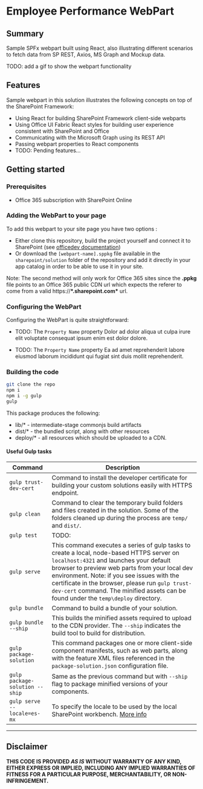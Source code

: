# Employee Performance WebPart

## Summary

Sample SPFx webpart built using React, also illustrating different scenarios to fetch data from SP REST, Axios, MS Graph and Mockup data.

TODO: add a gif to show the webpart functionality

## Features

Sample webpart in this solution illustrates the following concepts on top of the SharePoint Framework:

- Using React for building SharePoint Framework client-side webparts
- Using Office UI Fabric React styles for building user experience consistent with SharePoint and Office
- Communicating with the Microsoft Graph using its REST API
- Passing webpart properties to React components
- TODO: Pending features...

## Getting started

### Prerequisites

- Office 365 subscription with SharePoint Online

### Adding the WebPart to your page

To add this webpart to your site page you have two options :

- Either clone this repository, build the project yourself and connect it to SharePoint (see [officedev documentation](https://dev.office.com/sharepoint/docs/spfx/web-parts/get-started/connect-to-sharepoint))
- Or download the `[webpart-name].sppkg` file available in the `sharepoint/solution` folder of the repository and add it directly in your app catalog in order to be able to use it in your site.

Note: The second method will only work for Office 365 sites since the **.ppkg** file points to an Office 365 public CDN url which expects the referer to come from a valid https://**\*.sharepoint.com\*** url.

### Configuring the WebPart

Configuring the WebPart is quite straightforward:

- TODO: The `Property Name` property Dolor ad dolor aliqua ut culpa irure elit voluptate consequat ipsum enim est dolor dolore.

- TODO: The `Property Name` property Ea ad amet reprehenderit labore eiusmod laborum incididunt qui fugiat sint duis mollit reprehenderit.

### Building the code

```bash
git clone the repo
npm i
npm i -g gulp
gulp
```

This package produces the following:

- lib/\* - intermediate-stage commonjs build artifacts
- dist/\* - the bundled script, along with other resources
- deploy/\* - all resources which should be uploaded to a CDN.

#### Useful Gulp tasks

| Command                        | Description                                                                                                                                                                                                                                                                                                                                                                    |
| ------------------------------ | ------------------------------------------------------------------------------------------------------------------------------------------------------------------------------------------------------------------------------------------------------------------------------------------------------------------------------------------------------------------------------ |
| `gulp trust-dev-cert`          | Command to install the developer certificate for building your custom solutions easily with HTTPS endpoint.                                                                                                                                                                                                                                                                    |
| `gulp clean`                   | Command to clear the temporary build folders and files created in the solution. Some of the folders cleaned up during the process are `temp/` and `dist/`.                                                                                                                                                                                                                     |
| `gulp test`                    | TODO:                                                                                                                                                                                                                                                                                                                                                                          |
| `gulp serve`                   | This command executes a series of gulp tasks to create a local, node-based HTTPS server on `localhost:4321` and launches your default browser to preview web parts from your local dev environment. Note: if you see issues with the certificate in the browser, please run `gulp trust-dev-cert` command. The minified assets can be found under the `temp\deploy` directory. |
| `gulp bundle`                  | Command to build a bundle of your solution.                                                                                                                                                                                                                                                                                                                                    |
| `gulp bundle --ship`           | This builds the minified assets required to upload to the CDN provider. The `--ship` indicates the build tool to build for distribution.                                                                                                                                                                                                                                       |
| `gulp package-solution`        | This command packages one or more client-side component manifests, such as web parts, along with the feature XML files referenced in the `package-solution.json` configuration file.                                                                                                                                                                                           |
| `gulp package-solution --ship` | Same as the previous command but with `--ship` flag to package minified versions of your components.                                                                                                                                                                                                                                                                           |
| `gulp serve --locale=es-mx`    | To specify the locale to be used by the local SharePoint workbench. [More info](https://github.com/waldekmastykarz/sp-dev-docs/blob/b91c3ecdca7c1f8b0786be365839881a7234b2dd/docs/spfx/web-parts/guidance/localize-web-parts.md)                                                                                                                                               |

---

## Disclaimer

**THIS CODE IS PROVIDED _AS IS_ WITHOUT WARRANTY OF ANY KIND, EITHER EXPRESS OR IMPLIED, INCLUDING ANY IMPLIED WARRANTIES OF FITNESS FOR A PARTICULAR PURPOSE, MERCHANTABILITY, OR NON-INFRINGEMENT.**
